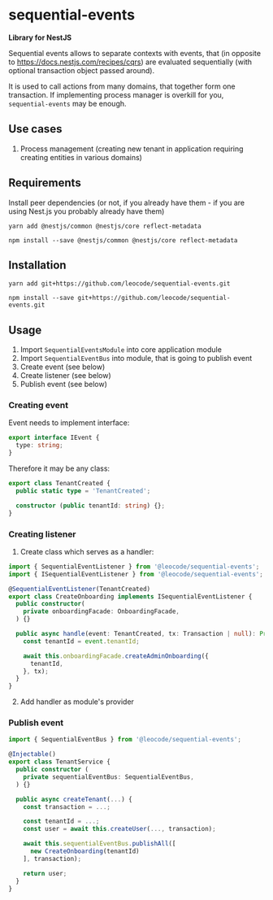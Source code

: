 # sequential-events

**Library for NestJS**

Sequential events allows to separate contexts with events,
that (in opposite to https://docs.nestjs.com/recipes/cqrs) are evaluated sequentially (with optional transaction object passed around).

It is used to call actions from many domains, that together form one transaction.
If implementing process manager is overkill for you, `sequential-events` may be enough.

## Use cases

1. Process management (creating new tenant in application requiring creating entities in various domains)

## Requirements

Install peer dependencies (or not, if you already have them - if you are using Nest.js you probably already have them)

`yarn add @nestjs/common @nestjs/core reflect-metadata`

`npm install --save @nestjs/common @nestjs/core reflect-metadata`

## Installation

`yarn add git+https://github.com/leocode/sequential-events.git`

`npm install --save git+https://github.com/leocode/sequential-events.git`

## Usage

1. Import `SequentialEventsModule` into core application module
2. Import `SequentialEventBus` into module, that is going to publish event
3. Create event (see below)
4. Create listener (see below)
5. Publish event (see below)

### Creating event

Event needs to implement interface:

```ts
export interface IEvent {
  type: string;
}
```

Therefore it may be any class:

```ts
export class TenantCreated {
  public static type = 'TenantCreated';

  constructor (public tenantId: string) {};
}
```

### Creating listener

1. Create class which serves as a handler:

```ts
import { SequentialEventListener } from '@leocode/sequential-events';
import { ISequentialEventListener } from '@leocode/sequential-events';

@SequentialEventListener(TenantCreated)
export class CreateOnboarding implements ISequentialEventListener {
  public constructor(
    private onboardingFacade: OnboardingFacade,
  ) {}

  public async handle(event: TenantCreated, tx: Transaction | null): Promise<void> {
    const tenantId = event.tenantId;

    await this.onboardingFacade.createAdminOnboarding({
      tenantId,
    }, tx);
  }
}
```

2. Add handler as module's provider

### Publish event

```ts
import { SequentialEventBus } from '@leocode/sequential-events';

@Injectable()
export class TenantService {
  public constructor (
    private sequentialEventBus: SequentialEventBus,
  ) {}

  public async createTenant(...) {
    const transaction = ...;

    const tenantId = ...;
    const user = await this.createUser(..., transaction);

    await this.sequentialEventBus.publishAll([
      new CreateOnboarding(tenantId)
    ], transaction);

    return user;
  }
}
```